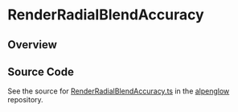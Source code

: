 # RenderRadialBlendAccuracy

## Overview





## Source Code

See the source for [RenderRadialBlendAccuracy.ts](https://github.com/phetsims/alpenglow/blob/main/js/render-program/RenderRadialBlendAccuracy.ts) in the [alpenglow](https://github.com/phetsims/alpenglow) repository.
